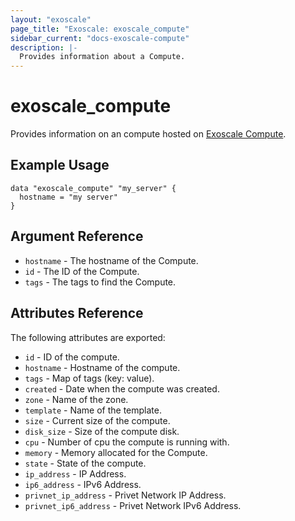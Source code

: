 ```yaml
---
layout: "exoscale"
page_title: "Exoscale: exoscale_compute"
sidebar_current: "docs-exoscale-compute"
description: |-
  Provides information about a Compute.
---
```


# exoscale\_compute

Provides information on an compute hosted on [Exoscale Compute][exocompute].

[exocompute]: https://www.exoscale.com/compute/

## Example Usage

```hcl
data "exoscale_compute" "my_server" {
  hostname = "my server"
}
```

## Argument Reference

* `hostname` - The hostname of the Compute.
* `id` - The ID of the Compute.
* `tags` - The tags to find the Compute.

## Attributes Reference

The following attributes are exported:

* `id` - ID of the compute.
* `hostname` - Hostname of the compute.
* `tags` - Map of tags (key: value).
* `created` - Date when the compute was created.
* `zone` - Name of the zone.
* `template` - Name of the template.
* `size` - Current size of the compute.
* `disk_size` - Size of the compute disk.
* `cpu` - Number of cpu the compute is running with.
* `memory` - Memory allocated for the Compute.
* `state` - State of the compute.
* `ip_address` - IP Address.
* `ip6_address` - IPv6 Address.
* `privnet_ip_address` - Privet Network IP Address.
* `privnet_ip6_address` - Privet Network IPv6 Address.